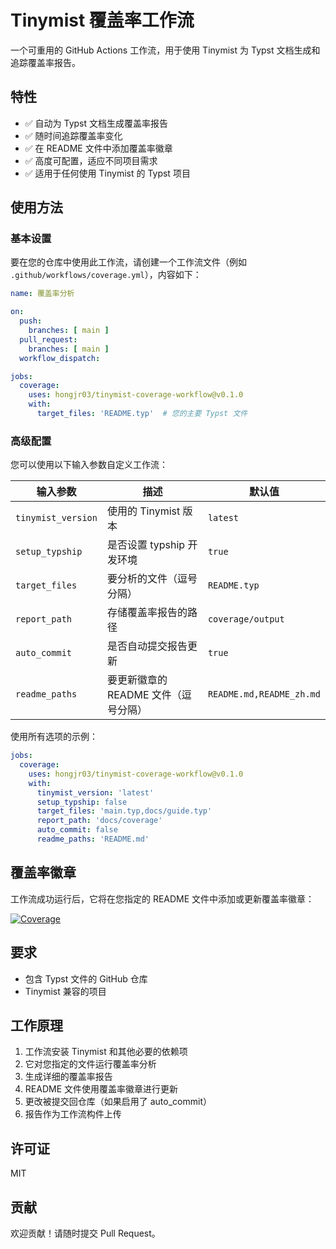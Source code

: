 # Tinymist 覆盖率工作流

一个可重用的 GitHub Actions 工作流，用于使用 Tinymist 为 Typst 文档生成和追踪覆盖率报告。

## 特性

- ✅ 自动为 Typst 文档生成覆盖率报告
- ✅ 随时间追踪覆盖率变化
- ✅ 在 README 文件中添加覆盖率徽章
- ✅ 高度可配置，适应不同项目需求
- ✅ 适用于任何使用 Tinymist 的 Typst 项目

## 使用方法

### 基本设置

要在您的仓库中使用此工作流，请创建一个工作流文件（例如 `.github/workflows/coverage.yml`），内容如下：

```yaml
name: 覆盖率分析

on:
  push:
    branches: [ main ]
  pull_request:
    branches: [ main ]
  workflow_dispatch:

jobs:
  coverage:
    uses: hongjr03/tinymist-coverage-workflow@v0.1.0
    with:
      target_files: 'README.typ'  # 您的主要 Typst 文件
```

### 高级配置

您可以使用以下输入参数自定义工作流：

| 输入参数 | 描述 | 默认值 |
|---------|------|--------|
| `tinymist_version` | 使用的 Tinymist 版本 | `latest` |
| `setup_typship` | 是否设置 typship 开发环境 | `true` |
| `target_files` | 要分析的文件（逗号分隔） | `README.typ` |
| `report_path` | 存储覆盖率报告的路径 | `coverage/output` |
| `auto_commit` | 是否自动提交报告更新 | `true` |
| `readme_paths` | 要更新徽章的 README 文件（逗号分隔） | `README.md,README_zh.md` |

使用所有选项的示例：

```yaml
jobs:
  coverage:
    uses: hongjr03/tinymist-coverage-workflow@v0.1.0
    with:
      tinymist_version: 'latest'
      setup_typship: false
      target_files: 'main.typ,docs/guide.typ'
      report_path: 'docs/coverage'
      auto_commit: false
      readme_paths: 'README.md'
```

## 覆盖率徽章

工作流成功运行后，它将在您指定的 README 文件中添加或更新覆盖率徽章：

[![Coverage](https://img.shields.io/badge/coverage-85.5%25-green)](coverage/output/coverage_report.md)

## 要求

- 包含 Typst 文件的 GitHub 仓库
- Tinymist 兼容的项目

## 工作原理

1. 工作流安装 Tinymist 和其他必要的依赖项
2. 它对您指定的文件运行覆盖率分析
3. 生成详细的覆盖率报告
4. README 文件使用覆盖率徽章进行更新
5. 更改被提交回仓库（如果启用了 auto_commit）
6. 报告作为工作流构件上传

## 许可证

MIT

## 贡献

欢迎贡献！请随时提交 Pull Request。
